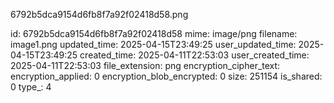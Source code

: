 6792b5dca9154d6fb8f7a92f02418d58.png

id: 6792b5dca9154d6fb8f7a92f02418d58
mime: image/png
filename: image1.png
updated_time: 2025-04-15T23:49:25
user_updated_time: 2025-04-15T23:49:25
created_time: 2025-04-11T22:53:03
user_created_time: 2025-04-11T22:53:03
file_extension: png
encryption_cipher_text: 
encryption_applied: 0
encryption_blob_encrypted: 0
size: 251154
is_shared: 0
type_: 4